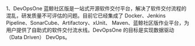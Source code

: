 1、DevOpsOne 蓝鲸社区版是一站式开源软件交付平台，解决了软件交付流程的混乱，研发质量不可评估的问题。目前它已经集成了 Docker、Jenkins Pipeline、SonarCube、Artifactory、xUnit、 Maven、蓝鲸社区版作业平台，为用户提供了自助式的软件交付流水线。DevOpsOne 的目标是实现数据驱动（Data Driven） DevOps。

